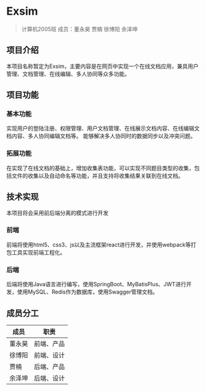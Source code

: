 # Exsim
> 计算机2005班 成员：董永昊 贾楠 徐博阳 余泽坤
## 项目介绍
本项目名称暂定为Exsim，主要内容是在网页中实现一个在线文档应用，兼具用户管理、文档管理、在线编辑、多人协同等众多功能。
## 项目功能
### 基本功能
实现用户的登陆注册、权限管理、用户文档管理、在线展示文档内容、在线编辑文档内容、多人协同编辑文档等。
能够解决多人协同时的数据同步以及冲突问题。
### 拓展功能
在实现了在线文档的基础上，增加收集表功能，可以实现不同题目类型的收集，包括文件的收集以及自动命名等功能，并且支持将收集结果关联到在线文档。
## 技术实现
本项目将会采用前后端分离的模式进行开发
### 前端
前端将使用html5、css3、js以及主流框架react进行开发，并使用webpack等打包工具实现前端工程化。
### 后端
后端将使用Java语言进行编写，使用SpringBoot、MyBatisPlus、JWT进行开发，使用MySQL、Redis作为数据库，使用Swagger管理文档。
## 成员分工
| 成员 | 职责 |
| --- | --- |
| 董永昊 | 前端、产品 |
| 徐博阳 | 前端、设计 |
| 贾楠 | 后端、产品 |
| 余泽坤 | 后端、设计 |
